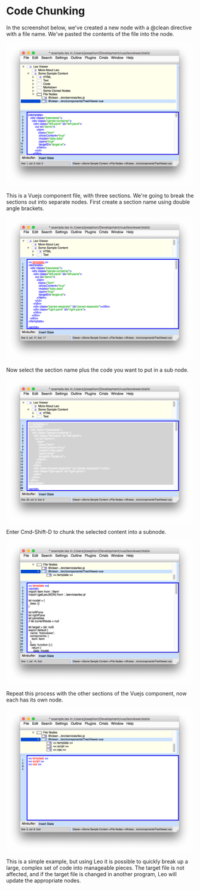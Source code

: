 # Code Chunking
In the screenshot below, we've created a new node with a @clean directive with a file name. We've pasted the contents of the file into the node.

<img width="500" src="leo4.png" alt="ScreenShot">

This is a Vuejs component file, with three sections. We're going to break the sections out into separate nodes. First create a section name using double angle brackets.

<img width="500" src="leo5.png" alt="ScreenShot">

Now select the section name plus the code you want to put in a sub node.

<img width="500" src="leo6.png" alt="ScreenShot">

Enter Cmd-Shift-D to chunk the selected content into a subnode.

<img width="500" src="leo7.png" alt="ScreenShot">

Repeat this process with the other sections of the Vuejs component, now each has its own node. 

<img width="500" src="leo8.png" alt="ScreenShot">

This is a simple example, but using Leo it is possible to quickly break up a large, complex set of code into manageable pieces. The target file is not affected, and if the target file is changed in another program, Leo will update the appropriate nodes.
